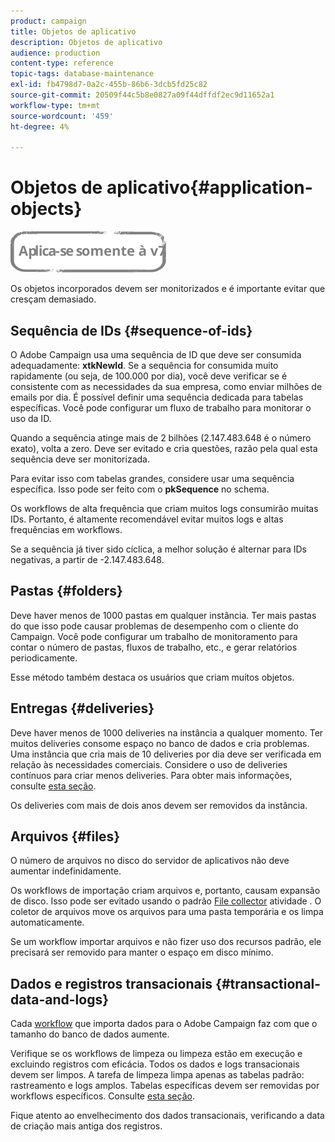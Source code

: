 ```yaml
---
product: campaign
title: Objetos de aplicativo
description: Objetos de aplicativo
audience: production
content-type: reference
topic-tags: database-maintenance
exl-id: fb4798d7-0a2c-455b-86b6-3dcb5fd25c82
source-git-commit: 20509f44c5b8e0827a09f44dffdf2ec9d11652a1
workflow-type: tm+mt
source-wordcount: '459'
ht-degree: 4%

---
```


# Objetos de aplicativo{#application-objects}

![](../../assets/v7-only.svg)

Os objetos incorporados devem ser monitorizados e é importante evitar que cresçam demasiado.

## Sequência de IDs {#sequence-of-ids}

O Adobe Campaign usa uma sequência de ID que deve ser consumida adequadamente: **xtkNewId**. Se a sequência for consumida muito rapidamente (ou seja, de 100.000 por dia), você deve verificar se é consistente com as necessidades da sua empresa, como enviar milhões de emails por dia. É possível definir uma sequência dedicada para tabelas específicas. Você pode configurar um fluxo de trabalho para monitorar o uso da ID.

Quando a sequência atinge mais de 2 bilhões (2.147.483.648 é o número exato), volta a zero. Deve ser evitado e cria questões, razão pela qual esta sequência deve ser monitorizada.

Para evitar isso com tabelas grandes, considere usar uma sequência específica. Isso pode ser feito com o **pkSequence** no schema.

Os workflows de alta frequência que criam muitos logs consumirão muitas IDs. Portanto, é altamente recomendável evitar muitos logs e altas frequências em workflows.

Se a sequência já tiver sido cíclica, a melhor solução é alternar para IDs negativas, a partir de -2.147.483.648.

## Pastas {#folders}

Deve haver menos de 1000 pastas em qualquer instância. Ter mais pastas do que isso pode causar problemas de desempenho com o cliente do Campaign. Você pode configurar um trabalho de monitoramento para contar o número de pastas, fluxos de trabalho, etc., e gerar relatórios periodicamente.

Esse método também destaca os usuários que criam muitos objetos.

## Entregas {#deliveries}

Deve haver menos de 1000 deliveries na instância a qualquer momento. Ter muitos deliveries consome espaço no banco de dados e cria problemas. Uma instância que cria mais de 10 deliveries por dia deve ser verificada em relação às necessidades comerciais. Considere o uso de deliveries contínuos para criar menos deliveries. Para obter mais informações, consulte [esta seção](../../workflow/using/continuous-delivery.md).

Os deliveries com mais de dois anos devem ser removidos da instância.

## Arquivos {#files}

O número de arquivos no disco do servidor de aplicativos não deve aumentar indefinidamente.

Os workflows de importação criam arquivos e, portanto, causam expansão de disco. Isso pode ser evitado usando o padrão [File collector](../../workflow/using/file-collector.md) atividade . O coletor de arquivos move os arquivos para uma pasta temporária e os limpa automaticamente.

Se um workflow importar arquivos e não fizer uso dos recursos padrão, ele precisará ser removido para manter o espaço em disco mínimo.

## Dados e registros transacionais {#transactional-data-and-logs}

Cada [workflow](../../workflow/using/data-life-cycle.md#work-table) que importa dados para o Adobe Campaign faz com que o tamanho do banco de dados aumente.

Verifique se os workflows de limpeza ou limpeza estão em execução e excluindo registros com eficácia. Todos os dados e logs transacionais devem ser limpos. A tarefa de limpeza limpa apenas as tabelas padrão: rastreamento e logs amplos. Tabelas específicas devem ser removidas por workflows específicos. Consulte [esta seção](../../workflow/using/monitoring-workflow-execution.md#purging-the-logs).

Fique atento ao envelhecimento dos dados transacionais, verificando a data de criação mais antiga dos registros.
